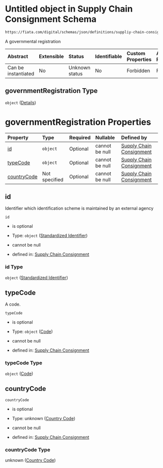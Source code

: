 # Untitled object in Supply Chain Consignment Schema

```txt
https://fiata.com/digital/schemas/json/definitions/suppliy-chain-consignment.schema.json#/$defs/governmentRegistration
```

A governmental registration

| Abstract            | Extensible | Status         | Identifiable | Custom Properties | Additional Properties | Access Restrictions | Defined In                                                                                                                      |
| :------------------ | :--------- | :------------- | :----------- | :---------------- | :-------------------- | :------------------ | :------------------------------------------------------------------------------------------------------------------------------ |
| Can be instantiated | No         | Unknown status | No           | Forbidden         | Forbidden             | none                | [supply-chain-consignment.schema.json*](../tooling/out/definitions/supply-chain-consignment.schema.json "open original schema") |

## governmentRegistration Type

`object` ([Details](supply-chain-consignment-defs-governmentregistration.md))

# governmentRegistration Properties

| Property                    | Type          | Required | Nullable       | Defined by                                                                                                                                                                                                                                             |
| :-------------------------- | :------------ | :------- | :------------- | :----------------------------------------------------------------------------------------------------------------------------------------------------------------------------------------------------------------------------------------------------- |
| [id](#id)                   | `object`      | Optional | cannot be null | [Supply Chain Consignment](standardized-identifier.md "https://fiata.com/digital/schemas/json/definitions/classes/standardized-identifier.schema.json#/$defs/governmentRegistration/properties/id")                                                    |
| [typeCode](#typecode)       | `object`      | Optional | cannot be null | [Supply Chain Consignment](code.md "https://fiata.com/digital/schemas/json/definitions/classes/code.schema.json#/$defs/governmentRegistration/properties/typeCode")                                                                                    |
| [countryCode](#countrycode) | Not specified | Optional | cannot be null | [Supply Chain Consignment](supply-chain-consignment-defs-governmentregistration-properties-country-code.md "https://fiata.com/digital/schemas/json/definitions/classes/country-code.schema.json#/$defs/governmentRegistration/properties/countryCode") |

## id

Identifier which identification scheme is maintained by an external agency

`id`

*   is optional

*   Type: `object` ([Standardized Identifier](standardized-identifier.md))

*   cannot be null

*   defined in: [Supply Chain Consignment](standardized-identifier.md "https://fiata.com/digital/schemas/json/definitions/classes/standardized-identifier.schema.json#/$defs/governmentRegistration/properties/id")

### id Type

`object` ([Standardized Identifier](standardized-identifier.md))

## typeCode

A code.

`typeCode`

*   is optional

*   Type: `object` ([Code](code.md))

*   cannot be null

*   defined in: [Supply Chain Consignment](code.md "https://fiata.com/digital/schemas/json/definitions/classes/code.schema.json#/$defs/governmentRegistration/properties/typeCode")

### typeCode Type

`object` ([Code](code.md))

## countryCode



`countryCode`

*   is optional

*   Type: unknown ([Country Code](supply-chain-consignment-defs-governmentregistration-properties-country-code.md))

*   cannot be null

*   defined in: [Supply Chain Consignment](supply-chain-consignment-defs-governmentregistration-properties-country-code.md "https://fiata.com/digital/schemas/json/definitions/classes/country-code.schema.json#/$defs/governmentRegistration/properties/countryCode")

### countryCode Type

unknown ([Country Code](supply-chain-consignment-defs-governmentregistration-properties-country-code.md))
